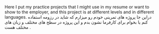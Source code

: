 Here I put my practice projects that I might use in my resume or want to show to the employer, and this project is at different levels and in different languages.
دراین جا پروژه های تمرینی  خودم رو میزارم که شاید در رزومه استفاده کنم یا بخوام برای کارفرما نشون بدم و این پروژه در سطح های مختلف و زبان های مختلف هست .

